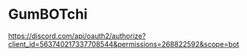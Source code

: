 # GumBOTchi

https://discord.com/api/oauth2/authorize?client_id=563740217337708544&permissions=268822592&scope=bot
